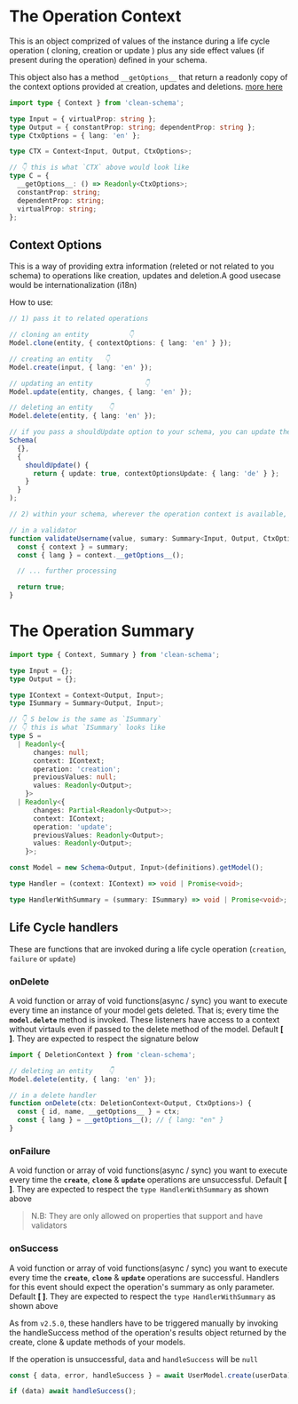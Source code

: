 # The Operation Context

This is an object comprized of values of the instance during a life cycle operation ( cloning, creation or update ) plus any side effect values (if present during the operation) defined in your schema.

This object also has a method `__getOptions__` that return a readonly copy of the context options provided at creation, updates and deletions. [more here](#context-options)

```ts
import type { Context } from 'clean-schema';

type Input = { virtualProp: string };
type Output = { constantProp: string; dependentProp: string };
type CtxOptions = { lang: 'en' };

type CTX = Context<Input, Output, CtxOptions>;

// 👇 this is what `CTX` above would look like
type C = {
  __getOptions__: () => Readonly<CtxOptions>;
  constantProp: string;
  dependentProp: string;
  virtualProp: string;
};
```

## Context Options

This is a way of providing extra information (releted or not related to you schema) to operations like creation, updates and deletion.A good usecase would be internationalization (i18n)

How to use:

```ts
// 1) pass it to related operations

// cloning an entity          👇
Model.clone(entity, { contextOptions: { lang: 'en' } });

// creating an entity   👇
Model.create(input, { lang: 'en' });

// updating an entity             👇
Model.update(entity, changes, { lang: 'en' });

// deleting an entity    👇
Model.delete(entity, { lang: 'en' });

// if you pass a shouldUpdate option to your schema, you can update the contetx's options like below
Schema(
  {},
  {
    shouldUpdate() {
      return { update: true, contextOptionsUpdate: { lang: 'de' } };
    }
  }
);

// 2) within your schema, wherever the operation context is available, you can use the __getOptions__ method of the context to access the options you provided

// in a validator
function validateUsername(value, sumary: Summary<Input, Output, CtxOptions>) {
  const { context } = summary;
  const { lang } = context.__getOptions__();

  // ... further processing

  return true;
}
```

# The Operation Summary

```ts
import type { Context, Summary } from 'clean-schema';

type Input = {};
type Output = {};

type IContext = Context<Output, Input>;
type ISummary = Summary<Output, Input>;

// 👇 S below is the same as `ISummary`
// 👇 this is what `ISummary` looks like
type S =
  | Readonly<{
      changes: null;
      context: IContext;
      operation: 'creation';
      previousValues: null;
      values: Readonly<Output>;
    }>
  | Readonly<{
      changes: Partial<Readonly<Output>>;
      context: IContext;
      operation: 'update';
      previousValues: Readonly<Output>;
      values: Readonly<Output>;
    }>;

const Model = new Schema<Output, Input>(definitions).getModel();

type Handler = (context: IContext) => void | Promise<void>;

type HandlerWithSummary = (summary: ISummary) => void | Promise<void>;
```

## Life Cycle handlers

These are functions that are invoked during a life cycle operation (`creation`, `failure` or `update`)

### onDelete

A void function or array of void functions(async / sync) you want to execute every time an instance of your model gets deleted. That is; every time the **`model.delete`** method is invoked. These listeners have access to a context without virtauls even if passed to the delete method of the model. Default **[ ]**. They are expected to respect the signature below

```ts
import { DeletionContext } from 'clean-schema';

// deleting an entity    👇
Model.delete(entity, { lang: 'en' });

// in a delete handler
function onDelete(ctx: DeletionContext<Output, CtxOptions>) {
  const { id, name, __getOptions__ } = ctx;
  const { lang } = __getOptions__(); // { lang: "en" }
}
```

### onFailure

A void function or array of void functions(async / sync) you want to execute every time the **`create`**, **`clone`** & **`update`** operations are unsuccessful. Default **[ ]**. They are expected to respect the `type HandlerWithSummary` as shown above

> N.B: They are only allowed on properties that support and have validators

### onSuccess

A void function or array of void functions(async / sync) you want to execute every time the **`create`**, **`clone`** & **`update`** operations are successful. Handlers for this event should expect the operation's summary as only parameter. Default **[ ]**. They are expected to respect the `type HandlerWithSummary` as shown above

As from `v2.5.0`, these handlers have to be triggered manually by invoking the handleSuccess method of the operation's results object returned by the create, clone & update methods of your models.

If the operation is unsuccessful, `data` and `handleSuccess` will be `null`

```js
const { data, error, handleSuccess } = await UserModel.create(userData);

if (data) await handleSuccess();
```
